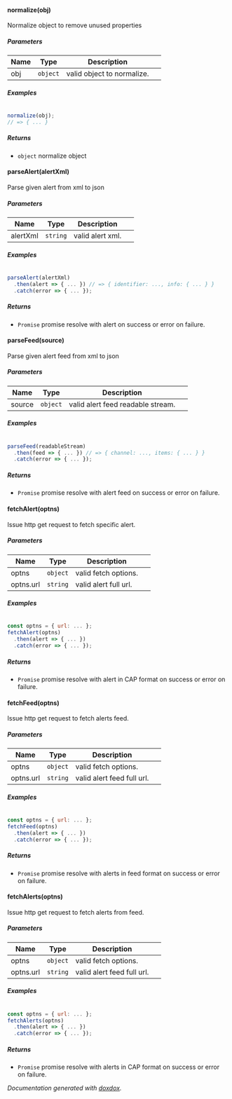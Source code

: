 #### normalize(obj) 

Normalize object to remove unused properties




##### Parameters

| Name | Type | Description |  |
| ---- | ---- | ----------- | -------- |
| obj | `object`  | valid object to normalize. | &nbsp; |




##### Examples

```javascript

normalize(obj);
// => { ... }
```


##### Returns


- `object`  normalize object



#### parseAlert(alertXml) 

Parse given alert from xml to json




##### Parameters

| Name | Type | Description |  |
| ---- | ---- | ----------- | -------- |
| alertXml | `string`  | valid alert xml. | &nbsp; |




##### Examples

```javascript

parseAlert(alertXml)
  .then(alert => { ... }) // => { identifier: ..., info: { ... } }
  .catch(error => { ... });
```


##### Returns


- `Promise`  promise resolve with alert on success or error on failure.



#### parseFeed(source) 

Parse given alert feed from xml to json




##### Parameters

| Name | Type | Description |  |
| ---- | ---- | ----------- | -------- |
| source | `object`  | valid alert feed readable stream. | &nbsp; |




##### Examples

```javascript

parseFeed(readableStream)
  .then(feed => { ... }) // => { channel: ..., items: { ... } }
  .catch(error => { ... });
```


##### Returns


- `Promise`  promise resolve with alert feed on success or error on failure.



#### fetchAlert(optns) 

Issue http get request to fetch specific alert.




##### Parameters

| Name | Type | Description |  |
| ---- | ---- | ----------- | -------- |
| optns | `object`  | valid fetch options. | &nbsp; |
| optns.url | `string`  | valid alert full url. | &nbsp; |




##### Examples

```javascript

const optns = { url: ... };
fetchAlert(optns)
  .then(alert => { ... })
  .catch(error => { ... });
```


##### Returns


- `Promise`  promise resolve with alert in CAP format on success or error on failure.



#### fetchFeed(optns) 

Issue http get request to fetch alerts feed.




##### Parameters

| Name | Type | Description |  |
| ---- | ---- | ----------- | -------- |
| optns | `object`  | valid fetch options. | &nbsp; |
| optns.url | `string`  | valid alert feed full url. | &nbsp; |




##### Examples

```javascript

const optns = { url: ... };
fetchFeed(optns)
  .then(alert => { ... })
  .catch(error => { ... });
```


##### Returns


- `Promise`  promise resolve with alerts in feed format on success or error on failure.



#### fetchAlerts(optns) 

Issue http get request to fetch alerts from feed.




##### Parameters

| Name | Type | Description |  |
| ---- | ---- | ----------- | -------- |
| optns | `object`  | valid fetch options. | &nbsp; |
| optns.url | `string`  | valid alert feed full url. | &nbsp; |




##### Examples

```javascript

const optns = { url: ... };
fetchAlerts(optns)
  .then(alert => { ... })
  .catch(error => { ... });
```


##### Returns


- `Promise`  promise resolve with alerts in CAP format on success or error on failure.




*Documentation generated with [doxdox](https://github.com/neogeek/doxdox).*
